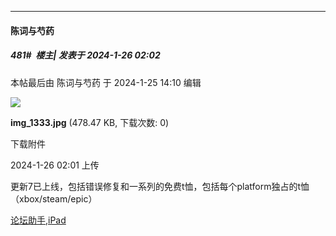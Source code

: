 
*****

####  陈词与芍药  
##### 481#         楼主| 发表于 2024-1-26 02:02

 本帖最后由 陈词与芍药 于 2024-1-25 14:10 编辑 

<img src="https://img.saraba1st.com/forum/202401/25/140135mccvik3mpyzsjapj.jpg" referrerpolicy="no-referrer">

<strong>img_1333.jpg</strong> (478.47 KB, 下载次数: 0)

下载附件

2024-1-26 02:01 上传

更新7已上线，包括错误修复和一系列的免费t恤，包括每个platform独占的t恤（xbox/steam/epic）

[论坛助手,iPad](https://bbs.saraba1st.com/2b/forum.php?mod=viewthread&amp;tid=2029836)

